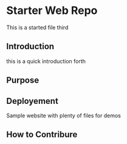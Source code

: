 # Starter Web Repo

This is a started file third

## Introduction

this is a quick introduction forth

## Purpose

## Deployement

Sample website with plenty of files for demos

## How to Contribure

